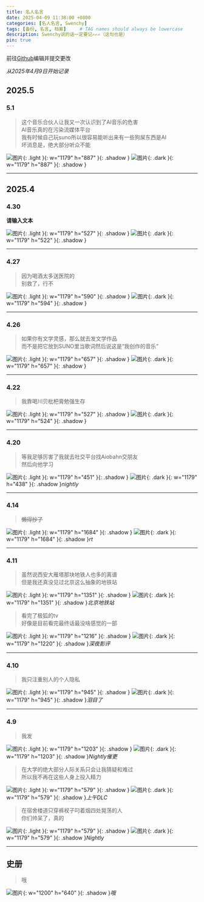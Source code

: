 ```yaml
---
title: 名人名言
date: 2025-04-09 11:38:00 +0800
categories: [名人名言, Swenchy]
tags: [备份, 名言, 档案]     # TAG names should always be lowercase
description: Swenchy说的话一定要记✍️✍️✍️（这句也是）
pin: true
---
```


前往[Github](https://github.com/CalCobalt/pagefull/blob/master/_posts/2025-04-09-Swenchy.md)编辑并提交更改

*从2025年4月9日开始记录*

## 2025.5

### 5.1

>这个音乐合伙人让我又一次认识到了AI音乐的危害  
>AI音乐真的在污染流媒体平台  
>我有时候自己玩suno所以很容易能听出来有一些狗屎东西是AI  
>坏消息是，绝大部分听众不能

![图片](/files/47000/IMG_5832.jpeg){: .light }{: w="1179" h="887" }{: .shadow }
![图片](/files/47000/IMG_5831.jpeg){: .dark }{: w="1179" h="887" }{: .shadow }

----------------------

## 2025.4

### 4.30

**请输入文本**

![图片](/files/47000/IMG_5838.jpeg){: .light }{: w="1179" h="527" }{: .shadow }
![图片](/files/47000/IMG_5837.jpeg){: .dark }{: w="1179" h="522" }{: .shadow }

----------------------

### 4.27

>因为喝酒太多送医院的  
>别救了，行不

![图片](/files/47000/IMG_5833.jpeg){: .light }{: w="1179" h="590" }{: .shadow }
![图片](/files/47000/IMG_5834.jpeg){: .dark }{: w="1179" h="594" }{: .shadow }

----------------------

### 4.26

>如果你有文学灵感，那么就去发文学作品  
>而不是把它放到SUNO里当歌词然后说这是“我创作的音乐”

![图片](/files/47000/IMG_5704.jpg){: .light }{: w="1179" h="657" }{: .shadow }
![图片](/files/47000/IMG_5703.jpg){: .dark }{: w="1179" h="657" }{: .shadow }

----------------------

### 4.22

>我靠喝川贝枇杷膏勉强生存

![图片](/files/47000/IMG_5836.jpeg){: .light }{: w="1179" h="527" }{: .shadow }
![图片](/files/47000/IMG_5835.jpeg){: .dark }{: w="1179" h="524" }{: .shadow }

----------------------

### 4.20

>等我足够厉害了我就去社交平台找Aiobahn交朋友  
>然后向他学习

![图片](/files/47000/IMG_5613.jpeg){: .light }{: w="1179" h="451" }{: .shadow }
![图片](/files/47000/IMG_5612.jpeg){: .dark }{: w="1179" h="438" }{: .shadow }_nightly_

----------------------

### 4.14

>~~懒得抄了~~

![图片](/files/47000/IMG_5456.jpeg){: .light }{: w="1179" h="1684" }{: .shadow }
![图片](/files/47000/IMG_5457.jpeg){: .dark }{: w="1179" h="1684" }{: .shadow }_rt_

----------------------

### 4.11

>虽然说西安大雁塔那块地铁人也多的离谱  
>但是我还真没见过北京这么抽象的地铁站

![图片](/files/47000/IMG_5408.jpeg){: .light }{: w="1179" h="1351" }{: .shadow }
![图片](/files/47000/IMG_5407.jpeg){: .dark }{: w="1179" h="1351" }{: .shadow }_北京地铁站_

>看完了极狐的tv  
>好像是目前看完最终话最没啥感觉的一部

![图片](/files/47000/IMG_5390.jpeg){: .light }{: w="1179" h="1216" }{: .shadow }
![图片](/files/47000/IMG_5392.jpeg){: .dark }{: w="1179" h="1220" }{: .shadow }_深夜影评_

----------------------

### 4.10

>我只注重别人的个人隐私

![图片](/files/47000/IMG_5371.jpeg){: .light }{: w="1179" h="945" }{: .shadow }
![图片](/files/47000/IMG_5372.jpeg){: .dark }{: w="1179" h="945" }{: .shadow }_泪目了_

----------------------

### 4.9

>我发

![图片](/files/47000/IMG_5366.jpeg){: .light }{: w="1179" h="1203" }{: .shadow }
![图片](/files/47000/IMG_5365.jpeg){: .dark }{: w="1179" h="1203" }{: .shadow }_Nightly催更_

>在大学的绝大部分人际关系只会让我猜疑和难过  
>所以我不再在这些人身上投入精力

![图片](/files/47000/IMG_5354.jpeg){: .light }{: w="1179" h="579" }{: .shadow }
![图片](/files/47000/IMG_5358.jpeg){: .dark }{: w="1179" h="579" }{: .shadow }_上午DLC_

>在宿舍楼道只穿裤衩子叼着烟四处晃荡的人  
>你们帅呆了，真的

![图片](/files/47000/IMG_5355.jpeg){: .light }{: w="1179" h="579" }{: .shadow }
![图片](/files/47000/IMG_5359.jpeg){: .dark }{: w="1179" h="579" }{: .shadow }_Nightly_

----------------------

## 史册

>哦

![图片](/files/47000/IMG_2471.jpeg){: w="1200" h="640" }{: .shadow }_哦_
